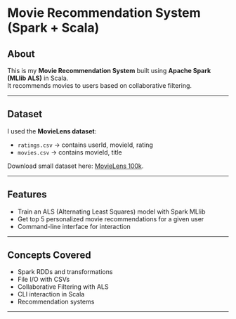 # Movie Recommendation System (Spark + Scala)

## About
This is my **Movie Recommendation System** built using **Apache Spark (MLlib ALS)** in Scala.  
It recommends movies to users based on collaborative filtering.

---

## Dataset
I used the **MovieLens dataset**:
- `ratings.csv` → contains userId, movieId, rating
- `movies.csv` → contains movieId, title

Download small dataset here: [MovieLens 100k](https://grouplens.org/datasets/movielens/).

---

## Features
- Train an ALS (Alternating Least Squares) model with Spark MLlib
- Get top 5 personalized movie recommendations for a given user
- Command-line interface for interaction

---

## Concepts Covered
- Spark RDDs and transformations
- File I/O with CSVs
- Collaborative Filtering with ALS
- CLI interaction in Scala
- Recommendation systems

---
